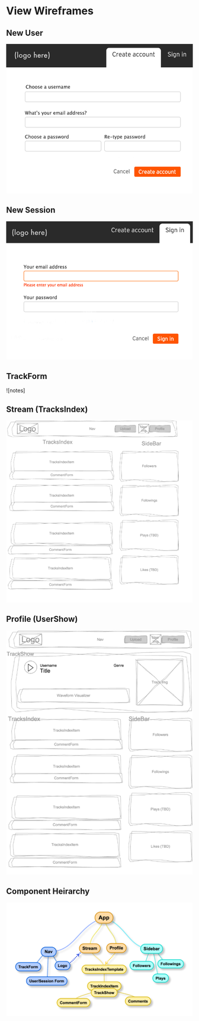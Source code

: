 # View Wireframes

## New User
![new-user]

## New Session
![new-session]

## TrackForm
![notes]

## Stream (TracksIndex)
![stream]

## Profile (UserShow)
![profile-user-show]

## Component Heirarchy
![component-heirarchy]

[new-user]: ./wireframes/new-user.jpg
[new-session]: ./wireframes/new-session.jpg
[track-form]: ./wireframes/track-form.png
[stream]: ./wireframes/stream-root.png
[profile-user-show]: ./wireframes/profile-user-show.png
[component-heirarchy]: ./wireframes/component-heirarchy.png
